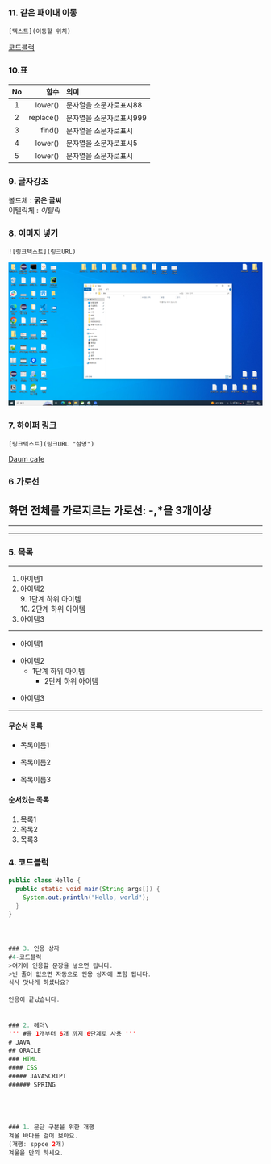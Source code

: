 ### 11. 같은 패이내 이동
```
[텍스트](이동할 위치)
```
[코드블럭](#4-코드블럭)

### 10.표
| No | 함수 | 의미 |
|:----:|------:|:------|
|1|lower()|문자열을 소문자로표시88|
|2|replace()|문자열을 소문자로표시999|
|3|find()|문자열을 소문자로표시|
|4|lower()|문자열을 소문자로표시5|
|5|lower()|문자열을 소문자로표시|

### 9. 글자강조
볼드체 : **굵은 글씨**  
이텔릭체 : *이텔릭*

### 8. 이미지 넣기
```
![링크텍스트](링크URL)
```

![window 이미지](https://github.com/jinuPark/markdown/blob/main/doc/win.png)
### 7. 하이퍼 링크
```
[링크텍스트](링크URL "설명")
```
[Daum cafe](https://www.daum.net/pcwk "수업자료 cafe")

### 6.가로선
화면 전체를 가로지르는 가로선: -,*을 3개이상
---
***
----

### 5. 목록
---
1. 아이템1
2. 아이템2  
   9. 1단계 하위 아이템  
     10. 2단계 하위 아이템
9. 아이템3 
---
- 아이템1
+ 아이템2
  - 1단계 하위 아이템
    * 2단계 하위 아이템
* 아이템3
---
#### 무순서 목록
* 목록이름1
- 목록이름2
+ 목록이름3

#### 순서있는 목록
1. 목록1
1. 목록2
1. 목록3



### 4. 코드블럭
```java
public class Hello {
  public static void main(String args[]) {
    System.out.println("Hello, world");
  }
}



### 3. 인용 상자
#4-코드블럭  
>여기에 인용할 문장을 넣으면 됩니다.  
>빈 줄이 없으면 자동으로 인용 상자에 포함 됩니다.
식사 맛나게 하셨나요?

인용이 끝났습니다.


### 2. 헤더\
''' #을 1개부터 6개 까지 6단계로 사용 '''
# JAVA
## ORACLE
### HTML
#### CSS
##### JAVASCRIPT
###### SPRING




### 1. 문단 구분을 위한 개행
겨울 바다를 걸어 보아요.  
(개행: sppce 2개)  
겨울을 만끽 하세요.
